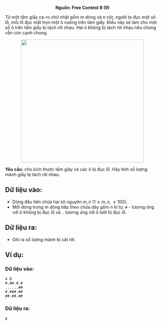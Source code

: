 **<center>Nguồn: Free Contest 8 (9)</center>**

Từ một tấm giấy ca-ro chữ nhật gồm $m$ dòng và $n$ cột, người ta đục một sô lỗ, mỗi lỗ đục mất trọn một ô vuông trên tâm giấy. Điều này sẽ làm cho một số ô trên tấm giấy bị tách rời nhau. Hai ô không bị tách rời nhau nếu chúng vẫn còn cạnh chung.
<center><img src="/images/problems/2066/remsqr.png" width=400px /></center>

**Yêu cầu:** cho kích thước tấm giây và các ô bị đục lỗ. Hãy tính số lượng mảnh giây bị tách rời nhau.

## Dữ liệu vào:
- Dòng đâu tiên chứa hai sô nguyên $m, n\ (1 \le m, n, \le 100)$;
- Mỗi dòng trong $m$ dòng tiêp theo chứa dãy gôm $n$ kí tự: `#` - tưorng ứng với ô không bị đục lỗ và `.` tưorng ứng với ô lưới bị đục lỗ.

## Dữ liệu ra:
- Ghi ra  số lượng mảnh bị căt rời.

## Ví dụ:
### Dữ liệu vào:
```
4 8
#.##.#.#
......##
#.###.##
##.##.##
```

### Dữ liệu ra:
```
6
```